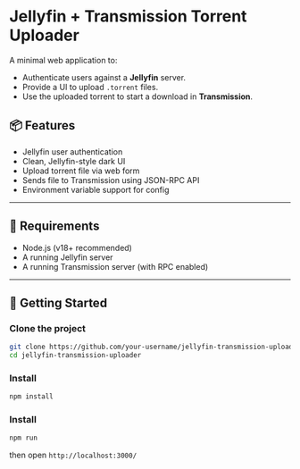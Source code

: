 # Jellyfin + Transmission Torrent Uploader

A minimal web application to:

- Authenticate users against a **Jellyfin** server.
- Provide a UI to upload `.torrent` files.
- Use the uploaded torrent to start a download in **Transmission**.

## 📦 Features

- Jellyfin user authentication
- Clean, Jellyfin-style dark UI
- Upload torrent file via web form
- Sends file to Transmission using JSON-RPC API
- Environment variable support for config

---

## 🔧 Requirements

- Node.js (v18+ recommended)
- A running Jellyfin server
- A running Transmission server (with RPC enabled)

---

## 🚀 Getting Started

### Clone the project

```bash
git clone https://github.com/your-username/jellyfin-transmission-uploader.git
cd jellyfin-transmission-uploader
```

### Install

```bash
npm install
```

### Install

```bash
npm run
```

then open `http://localhost:3000/`
